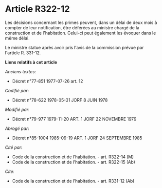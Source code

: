 # Article R322-12

Les décisions concernant les primes peuvent, dans un délai de deux mois à compter de leur notification, être déférées au
ministre chargé de la construction et de l'habitation. Celui-ci peut également les évoquer dans le même délai.

Le ministre statue après avoir pris l'avis de la commission prévue par l'article R. 331-12.

**Liens relatifs à cet article**

_Anciens textes_:

  - Décret n°77-851 1977-07-26 art. 12

_Codifié par_:

  - Décret n°78-622 1978-05-31 JORF 8 JUIN 1978

_Modifié par_:

  - Décret n°79-977 1979-11-20 ART. 1 JORF 22 NOVEMBRE 1979

_Abrogé par_:

  - Décret n°85-1004 1985-09-19 ART. 1 JORF 24 SEPTEMBRE 1985

_Cité par_:

  - Code de la construction et de l'habitation. - art. R322-14 (M)
  - Code de la construction et de l'habitation. - art. R322-15 (Ab)

_Cite_:

  - Code de la construction et de l'habitation. - art. R331-12 (Ab)

